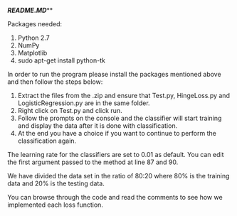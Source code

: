 *********README.MD***********


Packages needed:
1. Python 2.7
2. NumPy
3. Matplotlib
4. sudo apt-get install python-tk


In order to run the program please install the packages mentioned above and then follow the steps below:

1. Extract the files from the .zip and ensure that Test.py, HingeLoss.py and LogisticRegression.py are in the same folder.
2. Right click on Test.py and click run.
3. Follow the prompts on the console and the classifier will start training and display the data after it is done with classification.
4. At the end you have a choice if you want to continue to perform the classification again.


The learning rate for the classifiers are set to 0.01 as default. You can edit the first argument passed to the method at line 87 and 90.

We have divided the data set in the ratio of 80:20 where 80% is the training data and 20% is the testing data.

You can browse through the code and read the comments to see how we implemented each loss function.
